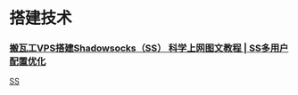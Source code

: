 # 搭建技术
### [搬瓦工VPS搭建Shadowsocks（SS） 科学上网图文教程 | SS多用户配置优化](https://medium.com/@jackme256/搬瓦工-vps-搭建-shadowsocks-ss-科学上网图文教程-ss多用户配置优化-efc6dda704fe)

[SS](https://teddysun.com/342.html)
